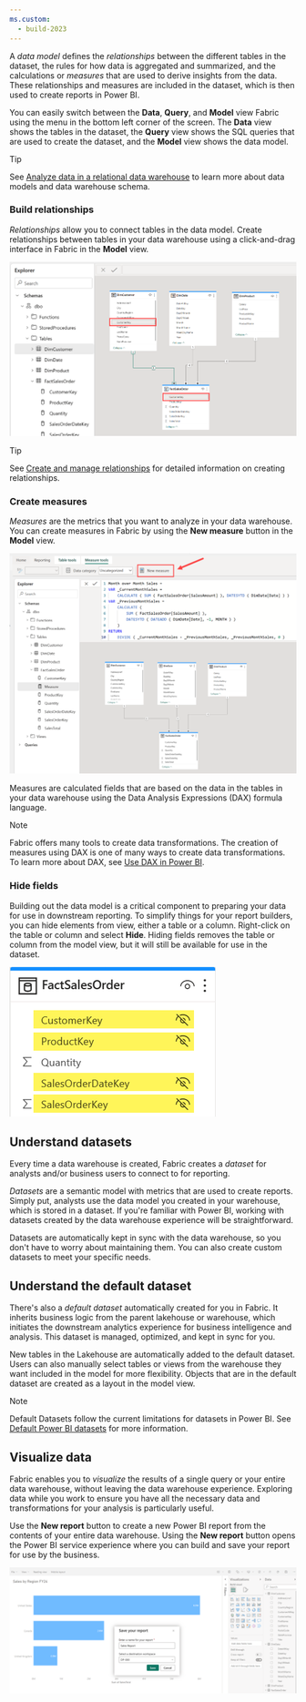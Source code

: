 ```yaml
---
ms.custom:
  - build-2023
---
```

A *data model* defines the *relationships* between the different tables in the dataset, the rules for how data is aggregated and summarized, and the calculations or *measures* that are used to derive insights from the data. These relationships and measures are included in the dataset, which is then used to create reports in Power BI.

You can easily switch between the **Data**, **Query**, and **Model** view Fabric using the menu in the bottom left corner of the screen. The **Data** view shows the tables in the dataset, the **Query** view shows the SQL queries that are used to create the dataset, and the **Model** view shows the data model.

> [!TIP]
> See [Analyze data in a relational data warehouse](https://learn.microsoft.com/training/modules/design-multidimensional-schema-to-optimize-analytical-workloads/) to learn more about data models and data warehouse schema.

### Build relationships

*Relationships* allow you to connect tables in the data model. Create relationships between tables in your data warehouse using a click-and-drag interface in Fabric in the **Model** view.

![Screenshot of the model view in Fabric displaying relationships between a fact table and three dimension tables.](../media/create-relationships.png)

>[!TIP]
>See [Create and manage relationships](https://learn.microsoft.com/power-bi/transform-model/desktop-create-and-manage-relationships) for detailed information on creating relationships.

### Create measures

*Measures* are the metrics that you want to analyze in your data warehouse. You can create measures in Fabric by using the **New measure** button in the **Model** view.

![Screenshot of the model view in Fabric displaying the new measure button and a draft measure being written for month over month sales.](../media/create-measure.png)

Measures are calculated fields that are based on the data in the tables in your data warehouse using the Data Analysis Expressions (DAX) formula language.

>[!NOTE]
>Fabric offers many tools to create data transformations. The creation of measures using DAX is one of many ways to create data transformations. To learn more about DAX, see [Use DAX in Power BI](https://learn.microsoft.com/training/paths/dax-power-bi/).

### Hide fields

Building out the data model is a critical component to preparing your data for use in downstream reporting.  To simplify things for your report builders, you can hide elements from view, either a table or a column. Right-click on the table or column and select **Hide**.  Hiding fields removes the table or column from the model view, but it will still be available for use in the dataset.

![Screenshot of the FactSalesOrder table with hidden fields highlighted in yellow.](../media/hide-fields.png)

## Understand datasets

Every time a data warehouse is created, Fabric creates a *dataset* for analysts and/or business users to connect to for reporting.

*Datasets* are a semantic model with metrics that are used to create reports. Simply put, analysts use the data model you created in your warehouse, which is stored in a dataset. If you're familiar with Power BI, working with datasets created by the data warehouse experience will be straightforward.

Datasets are automatically kept in sync with the data warehouse, so you don't have to worry about maintaining them. You can also create custom datasets to meet your specific needs.

## Understand the default dataset

There's also a *default dataset* automatically created for you in Fabric. It inherits business logic from the parent lakehouse or warehouse, which initiates the downstream analytics experience for business intelligence and analysis. This dataset is managed, optimized, and kept in sync for you.

New tables in the Lakehouse are automatically added to the default dataset. Users can also manually select tables or views from the warehouse they want included in the model for more flexibility. Objects that are in the default dataset are created as a layout in the model view.

> [!NOTE]
> Default Datasets follow the current limitations for datasets in Power BI. See [Default Power BI datasets](https://learn.microsoft.com/fabric/data-warehouse/limitations) for more information.

## Visualize data

Fabric enables you to *visualize* the results of a single query or your entire data warehouse, without leaving the data warehouse experience. Exploring data while you work to ensure you have all the necessary data and transformations for your analysis is particularly useful.

Use the **New report** button to create a new Power BI report from the contents of your entire data warehouse. Using the **New report** button opens the Power BI service experience where you can build and save your report for use by the business.

![Screenshot of a Power BI report.](../media/sales-report.png)
